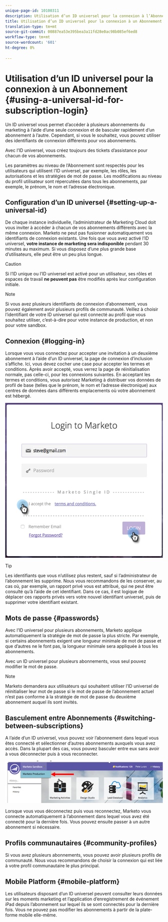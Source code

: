 ```yaml
---
unique-page-id: 10100311
description: Utilisation d’un ID universel pour la connexion à l’Abonnement - Documents marketing - Documentation du produit
title: Utilisation d’un ID universel pour la connexion à un Abonnement
translation-type: tm+mt
source-git-commit: 00887ea53e395bea3a11fd28e0ac98b085ef6ed8
workflow-type: tm+mt
source-wordcount: '601'
ht-degree: 0%

---
```



# Utilisation d’un ID universel pour la connexion à un Abonnement {#using-a-universal-id-for-subscription-login}

Un ID universel vous permet d’accéder à plusieurs abonnements du marketing à l’aide d’une seule connexion et de basculer rapidement d’un abonnement à l’autre. Cependant, si vous le souhaitez, vous pouvez utiliser des identifiants de connexion différents pour vos abonnements.

Avec l’ID universel, vous créez toujours des tickets d’assistance pour chacun de vos abonnements.

Les paramètres au niveau de l’Abonnement sont respectés pour les utilisateurs qui utilisent l’ID universel, par exemple, les rôles, les autorisations et les stratégies de mot de passe. Les modifications au niveau du profil utilisateur sont répercutées dans tous les abonnements, par exemple, le prénom, le nom et l’adresse électronique.

## Configuration d’un ID universel {#setting-up-a-universal-id}

De chaque instance individuelle, l’administrateur de Marketing Cloud doit vous inviter à accéder à chacun de vos abonnements différents avec la même connexion. Marketo ne peut pas fusionner automatiquement vos identifiants de connexion existants. Une fois que vous avez activé l’ID universel, **votre instance de marketing sera indisponible** pendant 30 minutes au maximum. Si vous disposez d’une plus grande base d’utilisateurs, elle peut être un peu plus longue.

>[!CAUTION]
>
>Si l’ID unique ou l’ID universel est activé pour un utilisateur, ses rôles et espaces de travail **ne peuvent pas** être modifiés après leur configuration initiale.

>[!NOTE]
>
>Si vous avez plusieurs identifiants de connexion d’abonnement, vous pouvez également avoir plusieurs profils de communauté. Veillez à choisir l’identifiant de votre ID universel qui est connecté au profil que vous souhaitez utiliser, c’est-à-dire pour votre instance de production, et non pour votre sandbox.

## Connexion {#logging-in}

Lorsque vous vous connectez pour accepter une invitation à un deuxième abonnement à l’aide d’un ID universel, la page de connexion d’inclusion s’affiche. Ici, vous devez cocher une case pour accepter les termes et conditions. Après avoir accepté, vous verrez la page de réinitialisation normale, pas celle-ci, pour les connexions suivantes. En acceptant les termes et conditions, vous autorisez Marketing à distribuer vos données de profil de base (telles que le prénom, le nom et l’adresse électronique) aux centres de données dans différents emplacements où votre abonnement est hébergé.

![](assets/new-login-reduced-hands-name.png)

>[!TIP]
>
>Les identifiants que vous n’utilisez plus restent, sauf si l’administrateur de l’abonnement les supprime. Nous vous recommandons de les conserver, au cas où, par exemple, un rapport privé vous est attribué, qui ne peut être consulté qu’à l’aide de cet identifiant. Dans ce cas, il est logique de déplacer ces rapports privés vers votre nouvel identifiant universel, puis de supprimer votre identifiant existant.

## Mots de passe {#passwords}

Avec l’ID universel pour plusieurs abonnements, Marketo applique automatiquement la stratégie de mot de passe la plus stricte. Par exemple, si certains abonnements exigent une longueur minimale de mot de passe et que d’autres ne le font pas, la longueur minimale sera appliquée à tous les abonnements.

Avec un ID universel pour plusieurs abonnements, vous seul pouvez modifier le mot de passe.

>[!NOTE]
>
>Marketo demandera aux utilisateurs qui souhaitent utiliser l’ID universel de réinitialiser leur mot de passe si le mot de passe de l’abonnement actuel n’est pas conforme à la stratégie de mot de passe du deuxième abonnement auquel ils sont invités.

## Basculement entre Abonnements {#switching-between-subscriptions}

A l’aide d’un ID universel, vous pouvez voir l’abonnement dans lequel vous êtes connecté et sélectionner d’autres abonnements auxquels vous avez accès. Dans la plupart des cas, vous pouvez basculer entre eux sans avoir à vous déconnecter puis à vous reconnecter.

![](assets/image2016-11-3-15-3a10-3a16.png)

Lorsque vous vous déconnectez puis vous reconnectez, Marketo vous connecte automatiquement à l’abonnement dans lequel vous avez été connecté pour la dernière fois. Vous pouvez ensuite passer à un autre abonnement si nécessaire.

## Profils communautaires {#community-profiles}

Si vous avez plusieurs abonnements, vous pouvez avoir plusieurs profils de communauté. Nous vous recommandons de choisir la connexion qui est liée à votre profil communautaire le plus principal.

## Mobile Platform {#mobile-platform}

Les utilisateurs disposant d’un ID universel peuvent consulter leurs données sur les moments marketing et l’application d’enregistrement de événement iPad depuis l’abonnement sur lequel ils se sont connectés pour la dernière fois. Vous ne pouvez pas modifier les abonnements à partir de la plate-forme mobile elle-même.

